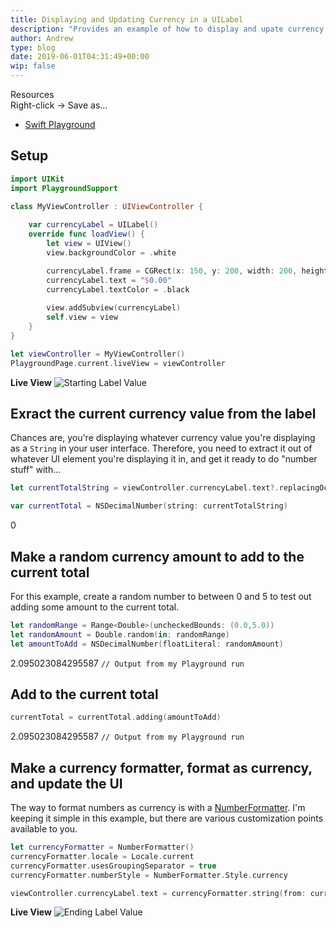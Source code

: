 ```yaml
---
title: Displaying and Updating Currency in a UILabel
description: "Provides an example of how to display and upate currency values in a UILabel."
author: Andrew
type: blog
date: 2019-06-01T04:31:49+00:00
wip: false
---
```


<a name="resources" class="jump-target"></a>
<div class="resources">
<div class="resources-header">
Resources
</div>
<div class="resources-download-instructions">
Right-click -> Save as...
</div>
<ul class="resources-content">
<li>
<i class="fas fa-file"></i> <a href="https://github.com/andrewcbancroft/andrewcbancroft-blog/tree/master/content/blog/ios-development/swift-how-tos/displaying-updating-currench-in-uilabel.playground" download>Swift Playground</a>
</li>
</ul>
</div>

## Setup
```swift
import UIKit
import PlaygroundSupport

class MyViewController : UIViewController {
    
    var currencyLabel = UILabel()
    override func loadView() {
        let view = UIView()
        view.backgroundColor = .white

        currencyLabel.frame = CGRect(x: 150, y: 200, width: 200, height: 20)
        currencyLabel.text = "$0.00"
        currencyLabel.textColor = .black
        
        view.addSubview(currencyLabel)
        self.view = view
    }
}

let viewController = MyViewController()
PlaygroundPage.current.liveView = viewController
```

**Live View**
![Starting Label Value](starting-label-value.png)

## Exract the current currency value from the label
Chances are, you're displaying whatever currency value you're displaying as a `String` in your user interface.
Therefore, you need to extract it out of whatever UI element you're displaying it in, and get it ready to do "number stuff" with...
```swift
let currentTotalString = viewController.currencyLabel.text?.replacingOccurrences(of: "$", with: "", options: String.CompareOptions.literal, range: nil)

var currentTotal = NSDecimalNumber(string: currentTotalString)
```

0

## Make a random currency amount to add to the current total
For this example, create a random number to between 0 and 5 to test out adding some amount to the current total.
```swift
let randomRange = Range<Double>(uncheckedBounds: (0.0,5.0))
let randomAmount = Double.random(in: randomRange)
let amountToAdd = NSDecimalNumber(floatLiteral: randomAmount)
```

2.095023084295587 `// Output from my Playground run`

## Add to the current total
```swift
currentTotal = currentTotal.adding(amountToAdd)
```

2.095023084295587 `// Output from my Playground run`

## Make a currency formatter, format as currency, and update the UI
The way to format numbers as currency is with a [NumberFormatter](https://developer.apple.com/documentation/foundation/numberformatter).
I'm keeping it simple in this example, but there are various customization points available to you.
```swift
let currencyFormatter = NumberFormatter()
currencyFormatter.locale = Locale.current
currencyFormatter.usesGroupingSeparator = true
currencyFormatter.numberStyle = NumberFormatter.Style.currency

viewController.currencyLabel.text = currencyFormatter.string(from: currentTotal)
```

**Live View**
![Ending Label Value](ending-label-value.png)
